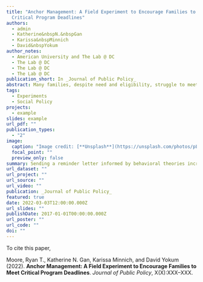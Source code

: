 ```yaml
---
title: "Anchor Management: A Field Experiment to Encourage Families to Meet
  Critical Program Deadlines"
authors:
  - admin
  - Katherine&nbspN.&nbspGan
  - Karissa&nbspMinnich
  - David&nbspYokum
author_notes:
  - American University and The Lab @ DC
  - The Lab @ DC
  - The Lab @ DC
  - The Lab @ DC
publication_short: In _Journal of Public Policy_
abstract: Many families, despite need and eligibility, struggle to meet program deadlines to retain critical benefits. When families fail to complete program recertification on time, they lose needed support. While scholars have tested behavioral theories like chunking, implementation intention, and loss framing to promote program uptake, less is known about how well-designed communications can promote continuity through successful recertification, especially where recertification entails significant administrative burden. Further, scant evidence guides how best to frame recertification deadlines. In a randomized trial with government partners (n = 3,539), we find that sending a reminder letter informed by these behavioral theories increased the number of families maintaining participation by 14 percent. Further, anchoring people to a deadline month may suffice to thread the motivational needle: overcoming procrastination without lowering self-efficacy by anchoring them to a specific day. Adopting the most effective letter in Washington, DC would lead 766 more families to participate uninterrupted each year.
tags:
  - Experiments
  - Social Policy
projects:
  - example
slides: example
url_pdf: ""
publication_types:
  - "2"
image:
  caption: "Image credit: [**Unsplash**](https://unsplash.com/photos/pLCdAaMFLTE)"
  focal_point: ""
  preview_only: false
summary: Sending a reminder letter informed by behavioral theories increased the number of families successfully navigating welfare recertification by 14 percent. Further, anchoring people to a deadline month may suffice to thread the motivational needle: overcoming procrastination without lowering self-efficacy by anchoring them to a specific day.
url_dataset: ""
url_project: ""
url_source: ""
url_video: ""
publication: _Journal of Public Policy_
featured: true
date: 2022-03-03T12:00:00.000Z
url_slides: ""
publishDate: 2017-01-01T00:00:00.000Z
url_poster: ""
url_code: ""
doi: ""
---
```

To cite this paper, 

Moore, Ryan T., Katherine N. Gan, Karissa Minnich, and David Yokum (2022). **Anchor Management: A Field Experiment to Encourage Families to Meet Critical Program Deadlines**. _Journal of Public Policy_, X(X):XXX–XXX.
